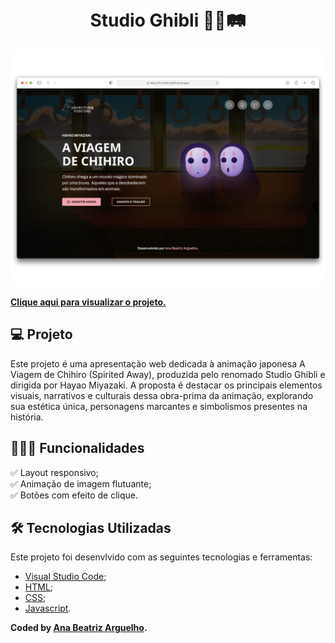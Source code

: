 <h1 align="center">
    <br>Studio Ghibli 👧🏻🛤️
</h1>

<div align="center">
    <img src="./assets/img/preview-layout.png"/>
</div>

[**Clique aqui para visualizar o projeto.**](https://05-studio-ghibli.vercel.app/)



##

## 💻 Projeto
Este projeto é uma apresentação web dedicada à animação japonesa A Viagem de Chihiro (Spirited Away), produzida pelo renomado Studio Ghibli e dirigida por Hayao Miyazaki. A proposta é destacar os principais elementos visuais, narrativos e culturais dessa obra-prima da animação, explorando sua estética única, personagens marcantes e simbolismos presentes na história.


## 👩🏻‍💻 Funcionalidades
✅ Layout responsivo;  
✅ Animação de imagem flutuante;  
✅ Botões com efeito de clique.


## 🛠️ Tecnologias Utilizadas

Este projeto foi desenvlvido com as seguintes tecnologias e ferramentas:
* [Visual Studio Code](https://code.visualstudio.com/docs);
* [HTML](https://developer.mozilla.org/en-US/docs/Web/HTML);
* [CSS](https://developer.mozilla.org/en-US/docs/Web/CSS);
* [Javascript](https://developer.mozilla.org/en-US/docs/Web/JavaScript).

**Coded by [Ana Beatriz Arguelho](https://github.com/anabeatrizarguelho).**
